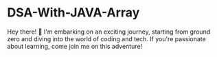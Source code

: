 # DSA-With-JAVA-Array
Hey there! 👋 I'm embarking on an exciting journey, starting from ground zero and diving into the world of coding and tech. If you're passionate about learning, come join me on this adventure!
